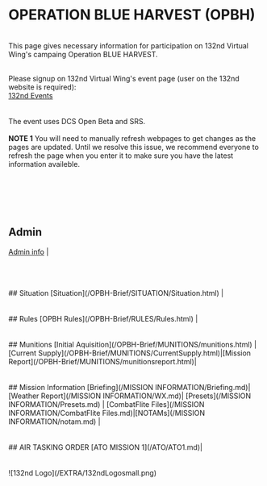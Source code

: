 # OPERATION BLUE HARVEST (OPBH)
<br>
This page gives necessary information for participation on 132nd Virtual Wing's campaing Operation BLUE HARVEST. <br>
<br>

Please signup on 132nd Virtual Wing's event page (user on the 132nd website is required): <br>
[132nd Events](http://www.132virtualwing.org/index.php/page/events)   <br>
<br>
<br>The event uses DCS Open Beta and SRS.
<br> 
<br>
**NOTE 1** You will need to manually refresh webpages to get changes as the pages are updated. Until we resolve this issue, we recommend everyone to refresh the page when you enter it to make sure you have the latest information availeble.
<br>
<br>
<br>
<br>
<br>
<br>
## Admin
[Admin info](/OPBH-Brief/ADMIN/Admin.html) |



<br>
<br>
<br>
## Situation
[Situation](/OPBH-Brief/SITUATION/Situation.html) |

<br>
<br>
<br>
## Rules
[OPBH Rules](/OPBH-Brief/RULES/Rules.html) |


<br>
<br>
<br>
## Munitions
[Initial Aquisition](/OPBH-Brief/MUNITIONS/munitions.html) |[Current Supply](/OPBH-Brief/MUNITIONS/CurrentSupply.html)|[Mission Report](/OPBH-Brief/MUNITIONS/munitionsreport.html)|


<br>
<br>
<br>
## Mission Information 
[Briefing](/MISSION INFORMATION/Briefing.md)|[Weather Report](/MISSION INFORMATION/WX.md)| [Presets](/MISSION INFORMATION/Presets.md)  | [CombatFlite Files](/MISSION INFORMATION/CombatFlite Files.md)|[NOTAMs](/MISSION INFORMATION/notam.md) |



<br>
<br>
<br>
## AIR TASKING ORDER
[ATO MISSION 1](/ATO/ATO1.md)|





<br>
<br>
<br>
![132nd Logo](/EXTRA/132ndLogosmall.png)